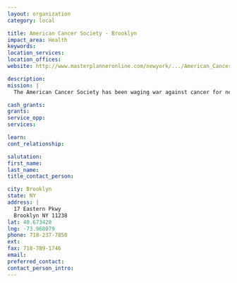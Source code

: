 ```yaml
---
layout: organization
category: local

title: American Cancer Society - Brooklyn
impact_area: Health
keywords: 
location_services: 
location_offices: 
website: http://www.masterplanneronline.com/newyork/.../American_Cancer_Society,

description: 
mission: |
  The American Cancer Society has been waging war against cancer for nearly a century, and our commitment to defeating the disease has never wavered. Our lifesaving efforts are funded exclusively by the generosity of donors like you. Since 1993 Making Strides Against Breast Cancer® has raised more than $100 million in additional funding to support the Society’s breast cancer research, education, advocacy, and patient services. 

cash_grants: 
grants: 
service_opp: 
services: 

learn: 
cont_relationship: 

salutation: 
first_name: 
last_name: 
title_contact_person: 

city: Brooklyn
state: NY
address: |
  17 Eastern Pkwy    
  Brooklyn NY 11238
lat: 40.673428
lng: -73.968079
phone: 718-237-7850
ext: 
fax: 718-789-1746
email: 
preferred_contact: 
contact_person_intro: 
---
```

